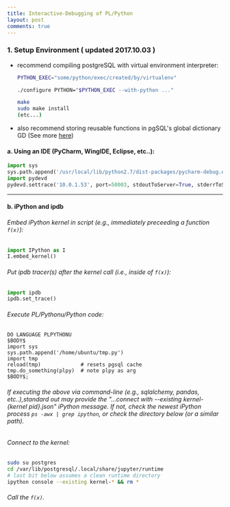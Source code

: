 ```yaml
---
title: Interactive-Debugging of PL/Python
layout: post
comments: true
---
```

### 1. Setup Environment  ( updated __2017.10.03__ ) 
- recommend compiling postgreSQL with virtual environment interpreter:
  
  ```bash
  PYTHON_EXEC="some/python/exec/created/by/virtualenv"
  
  ./configure PYTHON="$PYTHON_EXEC --with-python ..."
  
  make
  sudo make install
  (etc...)
  ```

- also recommend storing reusable functions in pgSQL's global dictionary GD (See more [here](https://www.postgresql.org/docs/8.2/static/plpython-funcs.html#AEN41829))




#### a. Using an IDE (PyCharm, WingIDE, Eclipse, etc..):
```python
import sys
sys.path.append('/usr/local/lib/python2.7/dist-packages/pycharm-debug.egg')
import pydevd
pydevd.settrace('10.0.1.53', port=50003, stdoutToServer=True, stderrToServer=True)
```
---

#### b. iPython and ipdb

###### Embed iPython kernel in script (e.g., immediately preceeding a function `f(x)`):
```python
import IPython as I
I.embed_kernel()
```

###### Put ipdb tracer(s) after the kernel call (i.e., inside of `f(x)`):
```python
import ipdb
ipdb.set_trace()
```

###### Execute PL/Pythonu/Python code:
```PLpgSQL
DO LANGUAGE PLPYTHONU
$BODY$
import sys
sys.path.append('/home/ubuntu/tmp.py')
import tmp
reload(tmp)             # resets pgsql cache
tmp.do_something(plpy)  # note plpy as arg
$BODY$;
```

###### If executing the above via command-line (e.g., sqlalchemy, pandas, etc..),standard out may provide the "...connect with --existing kernel-{*kernel pid*}.json" iPython message.  If not, check the newest iPython process `ps -awx | grep ipython`, or check the directory below (or a similar path).

###### Connect to the kernel:
```bash
sudo su postgres
cd /var/lib/postgresql/.local/share/jupyter/runtime
# last bit below assumes a clean runtime directory
ipython console --existing kernel-* && rm *
```

###### Call the `f(x)`.